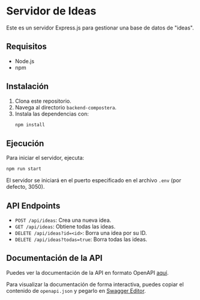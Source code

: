 # Servidor de Ideas

Este es un servidor Express.js para gestionar una base de datos de "ideas".

## Requisitos

- Node.js
- npm

## Instalación

1. Clona este repositorio.
2. Navega al directorio `backend-compostera`.
3. Instala las dependencias con:
   ```bash
   npm install
   ```

## Ejecución

Para iniciar el servidor, ejecuta:

```bash
npm run start
```

El servidor se iniciará en el puerto especificado en el archivo `.env` (por defecto, 3050).

## API Endpoints

- `POST /api/ideas`: Crea una nueva idea.
- `GET /api/ideas`: Obtiene todas las ideas.
- `DELETE /api/ideas?id=<id>`: Borra una idea por su ID.
- `DELETE /api/ideas?todas=true`: Borra todas las ideas.

## Documentación de la API

Puedes ver la documentación de la API en formato OpenAPI [aquí](openapi.json).

Para visualizar la documentación de forma interactiva, puedes copiar el contenido de `openapi.json` y pegarlo en [Swagger Editor](https://editor.swagger.io/).
